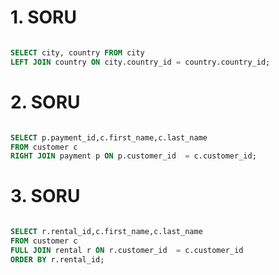 # 1. SORU
 
````SQL

SELECT city, country FROM city 
LEFT JOIN country ON city.country_id = country.country_id;

````

# 2. SORU
 
````SQL

SELECT p.payment_id,c.first_name,c.last_name 
FROM customer c  
RIGHT JOIN payment p ON p.customer_id  = c.customer_id;

````

# 3. SORU
 
````SQL

SELECT r.rental_id,c.first_name,c.last_name 
FROM customer c 
FULL JOIN rental r ON r.customer_id  = c.customer_id
ORDER BY r.rental_id;

````

